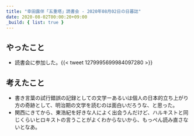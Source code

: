 ```yaml
---
title: "幸田露伴「五重塔」読書会 - 2020年08月02日の日暮誌"
date: 2020-08-02T00:00:20+09:00
_build: { list: true }
---
```


やったこと
---

- 読書会に参加した。{{< tweet 1279995699984097280 >}}

考えたこと
---

- 書き言葉の試行錯誤の記録としての文学ーあるいは個人の日本的立ち上がり方の奇跡として、明治期の文学を読むのは面白いだろうな、と思った。
- 関西にきてから、東浩紀を好きな人によく出会うんだけど、ハルキストと同じくらいヒロキストの言うことがよくわからないから、もっぺん読み直さないとなあ。

